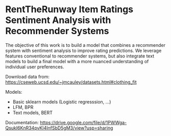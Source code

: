 # RentTheRunway Item Ratings Sentiment Analysis with Recommender Systems

The objective of this work is to build a model that combines
a recommender system with sentiment analysis to improve
rating predictions. We leverage features conventional to recommender systems, but also integrate text models to build a
final model with a more nuanced understanding of individual
user preferences.

Download data from: 
https://cseweb.ucsd.edu/~jmcauley/datasets.html#clothing_fit

Models:
- Basic sklearn models (Logistic regresssion, ...)
- LFM, BPR
- Text models, BERT

Documentation:
https://drive.google.com/file/d/1PWWga-QsukI6KnR34pvKl4InfSbD5gM3/view?usp=sharing

